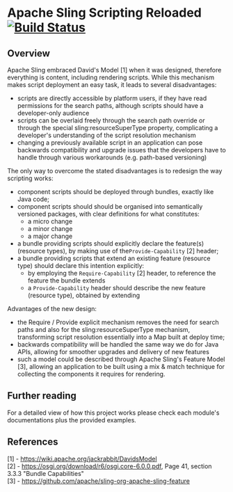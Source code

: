 Apache Sling Scripting Reloaded [![Build Status](https://builds.apache.org/buildStatus/icon?job=sling-whiteboard-scripting-resolver)](https://builds.apache.org/view/S-Z/view/Sling-Dashboard/job/sling-whiteboard-scripting-resolver/)
====

## Overview

Apache Sling embraced David's Model [1] when it was designed, therefore everything is content, including rendering scripts. While this mechanism makes script deployment an easy task, it leads to several disadvantages:

* scripts are directly accessible by platform users, if they have read permissions for the search paths, although scripts should have a developer-only audience
* scripts can be overlaid freely through the search path override or through the special sling:resourceSuperType property, complicating a developer's understanding of the script resolution mechanism
* changing a previously available script in an application can pose backwards compatibility and upgrade issues that the developers have to handle through various workarounds (e.g. path-based versioning)

The only way to overcome the stated disadvantages is to redesign the way scripting works:

* component scripts should be deployed through bundles, exactly like Java code;
* component scripts should should be organised into semantically versioned packages, with clear definitions for what constitutes:
    * a micro change
    * a minor change
    * a major change
* a bundle providing scripts should explicitly declare the feature(s) (resource types), by making use of the`Provide-Capability` [2] header;
* a bundle providing scripts that extend an existing feature (resource type) should declare this intention explicitly:
    * by employing the `Require-Capability` [2] header, to reference the feature the bundle extends
    * a `Provide-Capability` header should describe the new feature (resource type), obtained by extending

Advantages of the new design:

* the Require / Provide explicit mechanism removes the need for search paths and also for the sling:resourceSuperType mechanism, transforming script resolution essentially into a Map built at deploy time;
* backwards compatibility will be handled the same way we do for Java APIs, allowing for smoother upgrades and delivery of new features
* such a model could be described through Apache Sling's Feature Model [3], allowing an application to be built using a mix & match technique for collecting the components it requires for rendering.


## Further reading
For a detailed view of how this project works please check each module's documentations plus the provided examples.

## References

[1] - https://wiki.apache.org/jackrabbit/DavidsModel  
[2] - https://osgi.org/download/r6/osgi.core-6.0.0.pdf, Page 41, section 3.3.3 "Bundle Capabilities"  
[3] - https://github.com/apache/sling-org-apache-sling-feature
